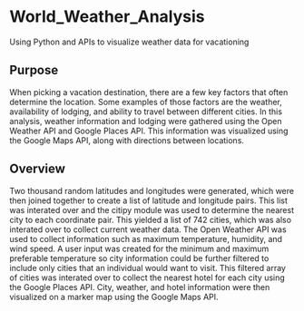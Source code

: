 # World_Weather_Analysis
Using Python and APIs to visualize weather data for vacationing

## Purpose
When picking a vacation destination, there are a few key factors that often determine the location.  Some examples of those factors are the weather, availability of lodging, and ability to travel between different cities.  In this analysis, weather information and lodging were gathered using the Open Weather API and Google Places API.  This information was visualized using the Google Maps API, along with directions between locations.  

## Overview
Two thousand random latitudes and longitudes were generated, which were then joined together to create a list of latitude and longitude pairs. This list was interated over and the citipy module was used to determine the nearest city to each coordinate pair.  This yielded a list of 742 cities, which was also interated over to collect current weather data. The Open Weather API was used to collect information such as maximum temperature, humidity, and wind speed.  A user input was created for the minimum and maximum preferable temperature so city information could be further filtered to include only cities that an individual would want to visit.  This filtered array of cities was interated over to collect the nearest hotel for each city using the Google Places API.  City, weather, and hotel information were then visualized on a marker map using the Google Maps API.  
